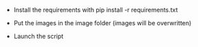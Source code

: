 - Install the requirements with 
pip install -r requirements.txt

- Put the images in the image folder (images will be overwritten)

- Launch the script
